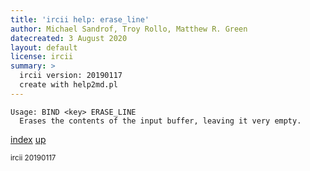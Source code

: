```yaml
---
title: 'ircii help: erase_line'
author: Michael Sandrof, Troy Rollo, Matthew R. Green
datecreated: 3 August 2020
layout: default
license: ircii
summary: >
  ircii version: 20190117
  create with help2md.pl
---
```

```
Usage: BIND <key> ERASE_LINE
  Erases the contents of the input buffer, leaving it very empty.
```

[index](index.html)
[up](..)

<small> ircii 20190117 </small>
